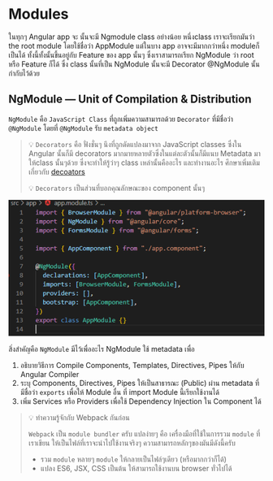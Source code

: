 # Modules
ในทุกๆ Angular app จะ นั้นจะมี Ngmodule class อย่างน้อย หนึ่งclass เราจะเรียกมันว่า the root module โดยใช้ชื่อว่า AppModule แต่ในบาง app อาจจะมีมากกว่าหนึ่ง moduleก็เป็นได้ ทั้งนี้ทั้งนั้นขึ้นอยู่กับ Feature ของ app นั้นๆ ซึ่งเราสามารถเรียก NgModule ว่า root หรือ Feature ก็ได้ ซึ่ง class นั้นที่เป็น NgModule นั้นจะมี Decorator @NgModule นั้นกำกับไว้ด้วย

## NgModule — Unit of Compilation & Distribution
`NgModule` คือ `JavaScript Class` ที่ถูกเพิ่มความสามารถด้วย `Decorator` ที่มีชื่อว่า `@NgModule` โดยที่ `@NgModule` รับ `metadata object`    

> 💡 `Decorators` คือ ฟั่งชั่นๆ นึงที่ถูกดัดแปลงมาจาก JavaScript classes ซึ่งใน Angular นั้นก็มี decorators มากมายหลายตัวซึ่งในแต่ละตัวนั้นก็มีแนบ Metadata มาให้class นั้นๆด้วย ซึ่งจะทำให้รู้ว่าๆ class เหล่านั้นคืออะไร และทำงานอะไร
ศึกษาเพิ่มเติม เกี่ยวกับ [decoators](https://medium.com/google-developers/exploring-es7-decorators-76ecb65fb841)
>
> 💡 `Decorators` เป็นส่วนที่บอกคุณลักษณะของ component นั้นๆ

![module_img](images/Module.PNG)

สิ่งสำคัญคือ `NgModule` มีไว้เพื่ออะไร NgModule ใช้ metadata เพื่อ
1. อธิบายวิธีการ Compile Components, Templates, Directives, Pipes ให้กับ Angular Compiler
2. ระบุ Components, Directives, Pipes ให้เป็นสาธารณะ (Public) ผ่าน metadata ที่มีชื่อว่า `exports` เพื่อให้ Module อื่น ที่ import Module นี้เรียกใช้งานได้
3. เพิ่ม Services หรือ Providers เพื่อใช้ Dependency Injection ใน Component ได้

> 💡 ทำความรู้จักกับ Webpack กันก่อน
>
> `Webpack` เป็น `module bundler` ครับ แปลง่ายๆ คือ เครื่องมือที่ใช้ในการรวม `module` ที่เราเขียน ให้เป็นไฟล์ที่เราจะนำไปใช้งานจริงๆ ความสามารถหลักๆของมันมีดังนี้ครับ
>- รวม `module` หลายๆ `module` ให้กลายเป็นไฟล์ๆเดียว (หรือมากกว่าก็ได้)
>- แปลง ES6, JSX, CSS เป็นต้น ให้สามารถใช้งานบน browser ทั่วไปได้

